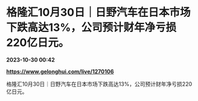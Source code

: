 # 格隆汇10月30日｜日野汽车在日本市场下跌高达13%，公司预计财年净亏损220亿日元。

**2023-10-30 00:42**

**https://www.gelonghui.com/live/1270106**

格隆汇10月30日｜日野汽车在日本市场下跌高达13%，公司预计财年净亏损220亿日元。